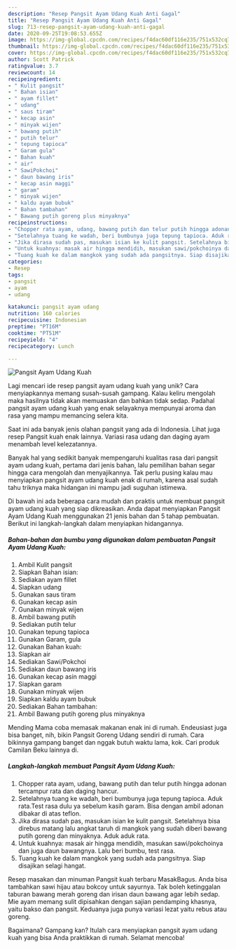 ```yaml
---
description: "Resep Pangsit Ayam Udang Kuah Anti Gagal"
title: "Resep Pangsit Ayam Udang Kuah Anti Gagal"
slug: 713-resep-pangsit-ayam-udang-kuah-anti-gagal
date: 2020-09-25T19:08:53.655Z
image: https://img-global.cpcdn.com/recipes/f4dac60df116e235/751x532cq70/pangsit-ayam-udang-kuah-foto-resep-utama.jpg
thumbnail: https://img-global.cpcdn.com/recipes/f4dac60df116e235/751x532cq70/pangsit-ayam-udang-kuah-foto-resep-utama.jpg
cover: https://img-global.cpcdn.com/recipes/f4dac60df116e235/751x532cq70/pangsit-ayam-udang-kuah-foto-resep-utama.jpg
author: Scott Patrick
ratingvalue: 3.7
reviewcount: 14
recipeingredient:
- " Kulit pangsit"
- " Bahan isian"
- " ayam fillet"
- " udang"
- " saus tiram"
- " kecap asin"
- " minyak wijen"
- " bawang putih"
- " putih telur"
- " tepung tapioca"
- " Garam gula"
- " Bahan kuah"
- " air"
- " SawiPokchoi"
- " daun bawang iris"
- " kecap asin maggi"
- " garam"
- " minyak wijen"
- " kaldu ayam bubuk"
- " Bahan tambahan"
- " Bawang putih goreng plus minyaknya"
recipeinstructions:
- "Chopper rata ayam, udang, bawang putih dan telur putih hingga adonan tercampur rata dan daging hancur."
- "Setelahnya tuang ke wadah, beri bumbunya juga tepung tapioca. Aduk rata.Test rasa dulu ya sebelum kasih garam. Bisa dengan ambil adonan dibakar di atas teflon."
- "Jika dirasa sudah pas, masukan isian ke kulit pangsit. Setelahnya bisa direbus matang lalu angkat taruh di mangkok yang sudah diberi bawang putih goreng dan minyaknya. Aduk aduk rata."
- "Untuk kuahnya: masak air hingga mendidih, masukan sawi/pokchoinya dan juga daun bawangnya. Lalu beri bumbu, test rasa."
- "Tuang kuah ke dalam mangkok yang sudah ada pangsitnya. Siap disajikan selagi hangat."
categories:
- Resep
tags:
- pangsit
- ayam
- udang

katakunci: pangsit ayam udang 
nutrition: 160 calories
recipecuisine: Indonesian
preptime: "PT16M"
cooktime: "PT51M"
recipeyield: "4"
recipecategory: Lunch

---
```



![Pangsit Ayam Udang Kuah](https://img-global.cpcdn.com/recipes/f4dac60df116e235/751x532cq70/pangsit-ayam-udang-kuah-foto-resep-utama.jpg)

Lagi mencari ide resep pangsit ayam udang kuah yang unik? Cara menyiapkannya memang susah-susah gampang. Kalau keliru mengolah maka hasilnya tidak akan memuaskan dan bahkan tidak sedap. Padahal pangsit ayam udang kuah yang enak selayaknya mempunyai aroma dan rasa yang mampu memancing selera kita.

Saat ini ada banyak jenis olahan pangsit yang ada di Indonesia. Lihat juga resep Pangsit kuah enak lainnya. Variasi rasa udang dan daging ayam menambah level kelezatannya.

Banyak hal yang sedikit banyak mempengaruhi kualitas rasa dari pangsit ayam udang kuah, pertama dari jenis bahan, lalu pemilihan bahan segar hingga cara mengolah dan menyajikannya. Tak perlu pusing kalau mau menyiapkan pangsit ayam udang kuah enak di rumah, karena asal sudah tahu triknya maka hidangan ini mampu jadi suguhan istimewa.


Di bawah ini ada beberapa cara mudah dan praktis untuk membuat pangsit ayam udang kuah yang siap dikreasikan. Anda dapat menyiapkan Pangsit Ayam Udang Kuah menggunakan 21 jenis bahan dan 5 tahap pembuatan. Berikut ini langkah-langkah dalam menyiapkan hidangannya.

<!--inarticleads1-->

##### Bahan-bahan dan bumbu yang digunakan dalam pembuatan Pangsit Ayam Udang Kuah:

1. Ambil  Kulit pangsit
1. Siapkan  Bahan isian:
1. Sediakan  ayam fillet
1. Siapkan  udang
1. Gunakan  saus tiram
1. Gunakan  kecap asin
1. Gunakan  minyak wijen
1. Ambil  bawang putih
1. Sediakan  putih telur
1. Gunakan  tepung tapioca
1. Gunakan  Garam, gula
1. Gunakan  Bahan kuah:
1. Siapkan  air
1. Sediakan  Sawi/Pokchoi
1. Sediakan  daun bawang iris
1. Gunakan  kecap asin maggi
1. Siapkan  garam
1. Gunakan  minyak wijen
1. Siapkan  kaldu ayam bubuk
1. Sediakan  Bahan tambahan:
1. Ambil  Bawang putih goreng plus minyaknya


Mending Mama coba memasak makanan enak ini di rumah. Endeusiast juga bisa banget, nih, bikin Pangsit Goreng Udang sendiri di rumah. Cara bikinnya gampang banget dan nggak butuh waktu lama, kok. Cari produk Camilan Beku lainnya di. 

<!--inarticleads2-->

##### Langkah-langkah membuat Pangsit Ayam Udang Kuah:

1. Chopper rata ayam, udang, bawang putih dan telur putih hingga adonan tercampur rata dan daging hancur.
1. Setelahnya tuang ke wadah, beri bumbunya juga tepung tapioca. Aduk rata.Test rasa dulu ya sebelum kasih garam. Bisa dengan ambil adonan dibakar di atas teflon.
1. Jika dirasa sudah pas, masukan isian ke kulit pangsit. Setelahnya bisa direbus matang lalu angkat taruh di mangkok yang sudah diberi bawang putih goreng dan minyaknya. Aduk aduk rata.
1. Untuk kuahnya: masak air hingga mendidih, masukan sawi/pokchoinya dan juga daun bawangnya. Lalu beri bumbu, test rasa.
1. Tuang kuah ke dalam mangkok yang sudah ada pangsitnya. Siap disajikan selagi hangat.


Resep masakan dan minuman Pangsit kuah terbaru MasakBagus. Anda bisa tambahkan sawi hijau atau bokcoy untuk sayurnya. Tak boleh ketinggalan taburan bawang merah goreng dan irisan daun bawang agar lebih sedap. Mie ayam memang sulit dipisahkan dengan sajian pendamping khasnya, yaitu bakso dan pangsit. Keduanya juga punya variasi lezat yaitu rebus atau goreng. 

Bagaimana? Gampang kan? Itulah cara menyiapkan pangsit ayam udang kuah yang bisa Anda praktikkan di rumah. Selamat mencoba!
